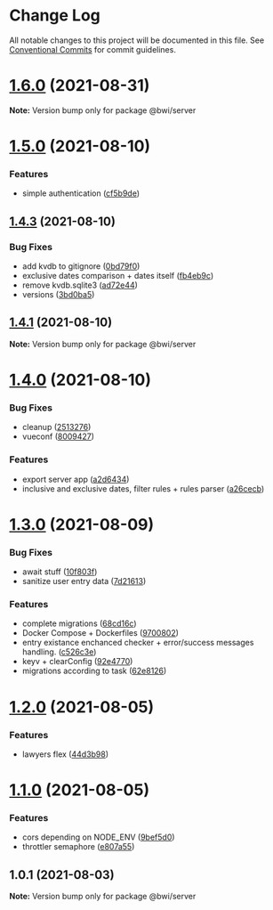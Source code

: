 # Change Log

All notable changes to this project will be documented in this file.
See [Conventional Commits](https://conventionalcommits.org) for commit guidelines.

# [1.6.0](https://github.com/ruxxzebre/booking_widget/compare/v1.5.0...v1.6.0) (2021-08-31)

**Note:** Version bump only for package @bwi/server





# [1.5.0](https://github.com/ruxxzebre/booking_widget/compare/v1.4.3...v1.5.0) (2021-08-10)


### Features

* simple authentication ([cf5b9de](https://github.com/ruxxzebre/booking_widget/commit/cf5b9de40ea0599da652734012a8c01ebb444c3a))





## [1.4.3](https://github.com/ruxxzebre/booking_widget/compare/v1.4.1...v1.4.3) (2021-08-10)


### Bug Fixes

* add kvdb to gitignore ([0bd79f0](https://github.com/ruxxzebre/booking_widget/commit/0bd79f03c85ed4070065b04fb6b9997b15f20c42))
* exclusive dates comparison + dates itself ([fb4eb9c](https://github.com/ruxxzebre/booking_widget/commit/fb4eb9ce0a5883677750c79db53175a2b2786af1))
* remove kvdb.sqlite3 ([ad72e44](https://github.com/ruxxzebre/booking_widget/commit/ad72e44635d42a79a9892bf73b816c2b56b752f2))
* versions ([3bd0ba5](https://github.com/ruxxzebre/booking_widget/commit/3bd0ba5da5bdb37e98124bbd97b312b73a565496))





## [1.4.1](https://github.com/ruxxzebre/booking_widget/compare/v1.4.0...v1.4.1) (2021-08-10)

**Note:** Version bump only for package @bwi/server





# [1.4.0](https://github.com/ruxxzebre/booking_widget/compare/v1.3.0...v1.4.0) (2021-08-10)


### Bug Fixes

* cleanup ([2513276](https://github.com/ruxxzebre/booking_widget/commit/2513276522460e04e2cb75e416bbe9ce62fa6835))
* vueconf ([8009427](https://github.com/ruxxzebre/booking_widget/commit/800942719bbadba9b83043b8d3f9299d42eea033))


### Features

* export server app ([a2d6434](https://github.com/ruxxzebre/booking_widget/commit/a2d643487739fc5a9464c08d68be07320176d15d))
* inclusive and exclusive dates, filter rules + rules parser ([a26cecb](https://github.com/ruxxzebre/booking_widget/commit/a26cecb682e443b07ef8608d26f4c438ce8437c4))





# [1.3.0](https://github.com/ruxxzebre/booking_widget/compare/v1.2.0...v1.3.0) (2021-08-09)


### Bug Fixes

* await stuff ([10f803f](https://github.com/ruxxzebre/booking_widget/commit/10f803f3f7db685ec3b83de110d39246d3449441))
* sanitize user entry data ([7d21613](https://github.com/ruxxzebre/booking_widget/commit/7d216133011dd4d1d60e23cc6ba6b4f214fb0d6c))


### Features

* complete migrations ([68cd16c](https://github.com/ruxxzebre/booking_widget/commit/68cd16cc6cbba95e989b92532aae9c0608f00805))
* Docker Compose + Dockerfiles ([9700802](https://github.com/ruxxzebre/booking_widget/commit/9700802b5b51f00763102c9c3b8853494ee9b3d6))
* entry existance enchanced checker + error/success messages handling. ([c526c3e](https://github.com/ruxxzebre/booking_widget/commit/c526c3e4b26b488ed981b0101b369111596e6e23))
* keyv + clearConfig ([92e4770](https://github.com/ruxxzebre/booking_widget/commit/92e4770ce29a455f2765fa8f44c1fdf8fd5a526d))
* migrations according to task ([62e8126](https://github.com/ruxxzebre/booking_widget/commit/62e81268418bf5a34446ec5a499225b6dc6ae33a))





# [1.2.0](https://github.com/ruxxzebre/booking_widget/compare/v1.1.0...v1.2.0) (2021-08-05)


### Features

* lawyers flex ([44d3b98](https://github.com/ruxxzebre/booking_widget/commit/44d3b984cc0e09070bbacceafcd096bc1de4d6c9))





# [1.1.0](https://github.com/ruxxzebre/booking_widget/compare/v1.0.1...v1.1.0) (2021-08-05)


### Features

* cors depending on NODE_ENV ([9bef5d0](https://github.com/ruxxzebre/booking_widget/commit/9bef5d09f7314c232313629defce106fa67a51f9))
* throttler semaphore ([e807a55](https://github.com/ruxxzebre/booking_widget/commit/e807a55a6d62649c34cc86fce6e02debb7c1b712))





## 1.0.1 (2021-08-03)

**Note:** Version bump only for package @bwi/server
